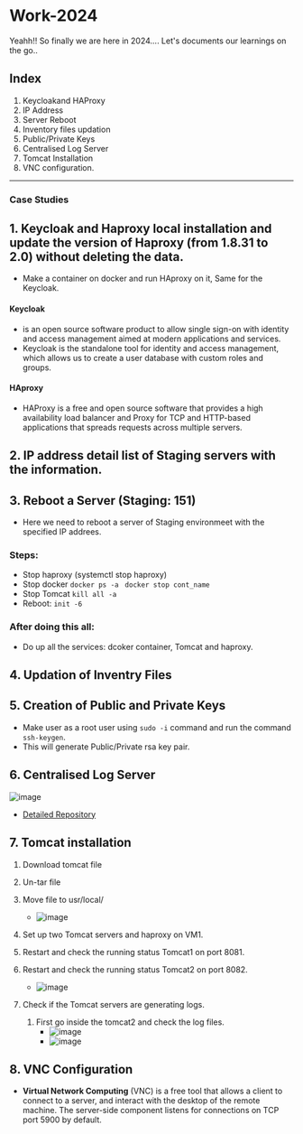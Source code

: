 # Work-2024

Yeahh!! So finally we are here in 2024....
Let's documents our learnings on the go..

## Index
1. Keycloakand HAProxy
2. IP Address
3. Server Reboot
4. Inventory files updation
5. Public/Private Keys
6. Centralised Log Server
7. Tomcat Installation
8. VNC configuration.

-----------------------------------------------

### Case Studies
## 1. Keycloak and Haproxy local installation and update the version of Haproxy (from 1.8.31 to 2.0) without deleting the data.
   * Make a container on docker and run HAproxy on it, Same for the Keycloak.
   #### Keycloak
   * is an open source software product to allow single sign-on with identity and access management aimed at modern applications and services.
   * Keycloak is the standalone tool for identity and access management, which allows us to create a user database with custom roles and groups.
   #### HAproxy
   * HAProxy is a free and open source software that provides a high availability load balancer and Proxy for TCP and HTTP-based applications that spreads requests across multiple servers.
     
## 2. IP address detail list of Staging servers with the information.
   
## 3. Reboot a Server (Staging: 151)
   * Here we need to reboot a server of Staging environmeet with the specified IP addrees.
   ### Steps:
   * Stop haproxy (systemctl stop haproxy)
   * Stop docker
     ``docker ps -a
     ``
     ``docker stop cont_name
     ``
   * Stop Tomcat
     ``kill all -a
     ``
   * Reboot: ``init -6``
     
   ### After doing this all:
   * Do up all the services: dcoker container, Tomcat and haproxy.

  ## 4. Updation of Inventry Files

  ## 5. Creation of Public and Private Keys
   * Make user as a root user using ``sudo -i`` command and run the command ``ssh-keygen``.
   * This will generate Public/Private rsa key pair.

## 6. Centralised Log Server
 ![image](https://github.com/Akshaykumar05/NIC/assets/114390890/a4b724ce-dd56-47cb-afee-49cf9b9f6cff)
 
 * [Detailed Repository](https://github.com/Akshaykumar05/Centralized-Log-Server)
   
## 7. Tomcat installation
 1. Download tomcat file 
 2. Un-tar file
 3. Move file to usr/local/
    * ![image](https://github.com/Akshaykumar05/NIC/assets/114390890/5f61cba2-3830-498f-a915-825b3e5e3a11)
 4. Set up two Tomcat servers and haproxy on VM1.
 5. Restart and check the running status Tomcat1 on port 8081.
 6. Restart and check the running status Tomcat2 on port 8082.
    *  ![image](https://github.com/Akshaykumar05/NIC/assets/114390890/623af010-748b-4641-997a-048147c18820)
   
 7. Check if the Tomcat servers are generating logs.
    1. First go inside the tomcat2 and check the log files.
       * ![image](https://github.com/Akshaykumar05/NIC/assets/114390890/af0fd3c2-ae67-48b2-9b96-eeb5d65b8c75)
       * ![image](https://github.com/Akshaykumar05/NIC/assets/114390890/ef4e13e7-0750-4da0-ab24-21a5cf226770)

## 8. VNC Configuration
* **Virtual Network Computing** (VNC) is a free tool that allows a client to connect to a server, and interact with the desktop of the remote machine. The server-side component listens for connections on TCP port 5900 by default.
